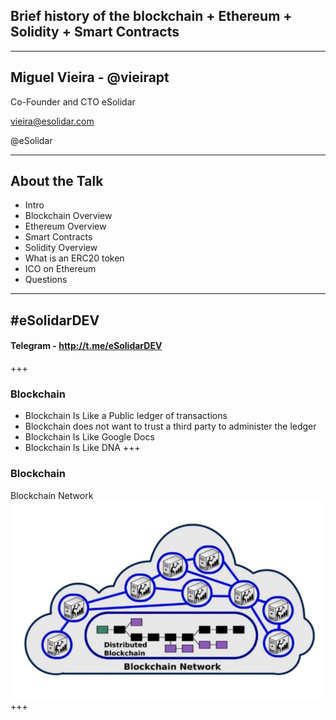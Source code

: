 ## Brief history of the blockchain + Ethereum + Solidity + Smart Contracts

---

## Miguel Vieira - @vieirapt
Co-Founder and CTO eSolidar

vieira@esolidar.com


@eSolidar

---
## About the Talk 

* Intro 
* Blockchain Overview
* Ethereum Overview
* Smart Contracts 
* Solidity Overview
* What is an ERC20 token
* ICO on Ethereum 
* Questions 

---
## #eSolidarDEV
#### Telegram - http://t.me/eSolidarDEV

+++

### Blockchain
* Blockchain Is Like a Public ledger of transactions
* Blockchain does not want to trust a third party to administer the ledger
* Blockchain Is Like Google Docs
* Blockchain Is Like DNA
+++

### Blockchain

Blockchain Network
![blockchain_network_flow](assets/blockchain_overviews.png)
+++